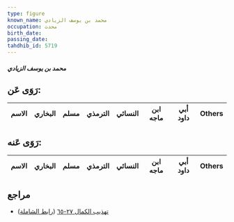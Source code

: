 ```yaml
---
type: figure
known_name: محمد بن يوسف الزيادي
occupation: محدث
birth_date:
passing_date:
tahdhib_id: 5719
---
```

##### محمد بن يوسف الزيادي

## رَوَى عَن:
| الاسم | البخاري | مسلم | الترمذي | النسائي | ابن ماجه | أبي داود | Others |
| ----- | ------- | ---- | ------- | ------- | -------- | -------- | ------ |
## رَوَى عَنه:
| الاسم | البخاري | مسلم | الترمذي | النسائي | ابن ماجه | أبي داود | Others |
| ----- | ------- | ---- | ------- | ------- | -------- | -------- | ------ |
## مراجع
- [تهذيب الكمال ٢٧-٦٥](obsidian://open?vault=Tahdhib-al-Kamal&file=Figures/٥٧١٩-محمد%20بن%20يوسف%20الزيادي) ([رابط الشاملة](https://shamela.ws/book/3722/14454))